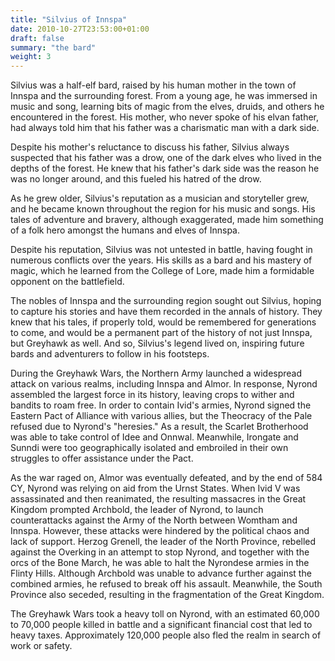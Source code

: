 ```yaml
---
title: "Silvius of Innspa"
date: 2010-10-27T23:53:00+01:00
draft: false
summary: "the bard"
weight: 3
---
```

Silvius was a half-elf bard, raised by his human mother in the town of Innspa and the surrounding forest. From a young age, he was immersed in music and song, learning bits of magic from the elves, druids, and others he encountered in the forest. His mother, who never spoke of his elvan father, had always told him that his father was a charismatic man with a dark side.

Despite his mother's reluctance to discuss his father, Silvius always suspected that his father was a drow, one of the dark elves who lived in the depths of the forest. He knew that his father's dark side was the reason he was no longer around, and this fueled his hatred of the drow.

As he grew older, Silvius's reputation as a musician and storyteller grew, and he became known throughout the region for his music and songs. His tales of adventure and bravery, although exaggerated, made him something of a folk hero amongst the humans and elves of Innspa.

Despite his reputation, Silvius was not untested in battle, having fought in numerous conflicts over the years. His skills as a bard and his mastery of magic, which he learned from the College of Lore, made him a formidable opponent on the battlefield.

The nobles of Innspa and the surrounding region sought out Silvius, hoping to capture his stories and have them recorded in the annals of history. They knew that his tales, if properly told, would be remembered for generations to come, and would be a permanent part of the history of not just Innspa, but Greyhawk as well. And so, Silvius's legend lived on, inspiring future bards and adventurers to follow in his footsteps.

During the Greyhawk Wars, the Northern Army launched a widespread attack on various realms, including Innspa and Almor. In response, Nyrond assembled the largest force in its history, leaving crops to wither and bandits to roam free. In order to contain Ivid's armies, Nyrond signed the Eastern Pact of Alliance with various allies, but the Theocracy of the Pale refused due to Nyrond's "heresies." As a result, the Scarlet Brotherhood was able to take control of Idee and Onnwal. Meanwhile, Irongate and Sunndi were too geographically isolated and embroiled in their own struggles to offer assistance under the Pact.

As the war raged on, Almor was eventually defeated, and by the end of 584 CY, Nyrond was relying on aid from the Urnst States. When Ivid V was assassinated and then reanimated, the resulting massacres in the Great Kingdom prompted Archbold, the leader of Nyrond, to launch counterattacks against the Army of the North between Womtham and Innspa. However, these attacks were hindered by the political chaos and lack of support. Herzog Grenell, the leader of the North Province, rebelled against the Overking in an attempt to stop Nyrond, and together with the orcs of the Bone March, he was able to halt the Nyrondese armies in the Flinty Hills. Although Archbold was unable to advance further against the combined armies, he refused to break off his assault. Meanwhile, the South Province also seceded, resulting in the fragmentation of the Great Kingdom.

The Greyhawk Wars took a heavy toll on Nyrond, with an estimated 60,000 to 70,000 people killed in battle and a significant financial cost that led to heavy taxes. Approximately 120,000 people also fled the realm in search of work or safety. 
